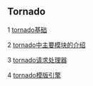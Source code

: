 ## Tornado

1 [tornado基础](https://github.com/luofengmacheng/python/blob/master/tornado/basic.md)

2 [tornado中主要模块的介绍](https://github.com/luofengmacheng/python/blob/master/tornado/modules.md)

3 [tornado请求处理器](https://github.com/luofengmacheng/python/blob/master/tornado/handler.md)

4 [tornado模版引擎](https://github.com/luofengmacheng/python/blob/master/tornado/template.md)
